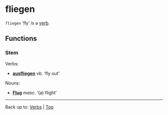 # fliegen

`fliegen` ‘fly’ is a [verb](../../index.md).

## Functions

### Stem

Verbs:
- **[ausfliegen](../../a/au/ausfliegen.md)** *vb.* ‘fly out’

Nouns:
- **[Flug](../../../nouns/f/fl/Flug.md)** *masc.* ‘(a) flight’

----

Back up to: [Verbs](../../index.md) | [Top](../../../index.md)
